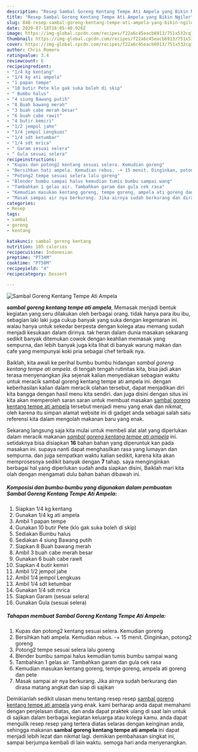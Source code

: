 ```yaml
---
description: "Resep Sambal Goreng Kentang Tempe Ati Ampela yang Bikin Ngiler"
title: "Resep Sambal Goreng Kentang Tempe Ati Ampela yang Bikin Ngiler"
slug: 848-resep-sambal-goreng-kentang-tempe-ati-ampela-yang-bikin-ngiler
date: 2020-07-18T18:05:40.926Z
image: https://img-global.cpcdn.com/recipes/f22a6c45eacb6913/751x532cq70/sambal-goreng-kentang-tempe-ati-ampela-foto-resep-utama.jpg
thumbnail: https://img-global.cpcdn.com/recipes/f22a6c45eacb6913/751x532cq70/sambal-goreng-kentang-tempe-ati-ampela-foto-resep-utama.jpg
cover: https://img-global.cpcdn.com/recipes/f22a6c45eacb6913/751x532cq70/sambal-goreng-kentang-tempe-ati-ampela-foto-resep-utama.jpg
author: Chris Romero
ratingvalue: 3.4
reviewcount: 6
recipeingredient:
- "1/4 kg kentang"
- "1/4 kg ati ampela"
- "1 papan tempe"
- "10 butir Pete klo gak suka boleh di skip"
- " Bumbu halus"
- "4 siung Bawang putih"
- "8 Buah bawang merah"
- "3 buah cabe merah besar"
- "6 buah cabe rawit"
- "4 butir kemiri"
- "1/2 jempol jahe"
- "1/4 jempol Lengkuas"
- "1/4 sdt ketumbar"
- "1/4 sdt mrica"
- " Garam sesuai selera"
- " Gula sesuai selera"
recipeinstructions:
- "Kupas dan potong2 kentang sesuai selera. Kemudian goreng"
- "Bersihkan hati ampela. Kemudian rebus. -+ 15 menit. Dinginkan, potong2 goreng"
- "Potong2 tempe sesuai selera lalu goreng"
- "Blender bumbu sampai halus kemudian tumis bumbu sampai wang"
- "Tambahkan 1 gelas air. Tambahkan garam dan gula cek rasa"
- "Kemudian masukan kentang goreng, tempe goreng, ampela ati goreng dan pete"
- "Masak sampai air nya berkurang. Jika airnya sudah berkurang dan dirasa matang angkat dan siap di sajikan"
categories:
- Resep
tags:
- sambal
- goreng
- kentang

katakunci: sambal goreng kentang 
nutrition: 105 calories
recipecuisine: Indonesian
preptime: "PT34M"
cooktime: "PT50M"
recipeyield: "4"
recipecategory: Dessert

---
```



![Sambal Goreng Kentang Tempe Ati Ampela](https://img-global.cpcdn.com/recipes/f22a6c45eacb6913/751x532cq70/sambal-goreng-kentang-tempe-ati-ampela-foto-resep-utama.jpg)

<b><i>sambal goreng kentang tempe ati ampela</i></b>, Memasak menjadi bentuk kegiatan yang seru dilakukan oleh berbagai orang. tidak hanya para ibu ibu, sebagian laki laki juga cukup banyak yang suka dengan kegemaran ini. walau hanya untuk sekedar berpesta dengan kolega atau memang sudah menjadi kesukaan dalam dirinya. tak heran dalam dunia masakan sekarang sedikit banyak ditemukan cowok dengan keahlian memasak yang sempurna, dan lebih banyak juga kita lihat di banyak warung makan dan cafe yang mempunyai koki pria sebagai chef terbaik nya.

Baiklah, kita awali ke perihal bumbu bumbu hidangan <i>sambal goreng kentang tempe ati ampela</i>. di tengah tengah rutinitas kita, bisa jadi akan terasa menyenangkan jika sejenak kalian menyediakan sebagian waktu untuk meracik sambal goreng kentang tempe ati ampela ini. dengan keberhasilan kalian dalam meracik olahan tersebut, dapat menjadikan diri kita bangga dengan hasil menu kita sendiri. dan juga disini dengan situs ini kita akan memperoleh saran saran untuk membuat masakan <u>sambal goreng kentang tempe ati ampela</u> tersebut menjadi menu yang enak dan nikmat, oleh karena itu simpan alamat website ini di gadget anda sebagai salah satu referensi kita dalam mengolah makanan baru yang enak.




Sekarang langsung saja kita mulai untuk membeli alat alat yang diperlukan dalam meracik makanan <u><i>sambal goreng kentang tempe ati ampela</i></u> ini. setidaknya bisa disiapkan <b>16</b> bahan bahan yang diperuntuk kan pada masakan ini. supaya nanti dapat menghasilkan rasa yang lumayan dan sempurna. dan juga sempatkan waktu kalian sedikit, karena kita akan memprosesnya sedikit banyak dengan <b>7</b> tahap. saya menginginkan berbagai hal yang diperlukan sudah anda siapkan disini, Baiklah mari kita olah dengan mengamati dulu bahan bahan dibawah ini.

<!--inarticleads1-->

##### Komposisi dan bumbu-bumbu yang digunakan dalam pembuatan Sambal Goreng Kentang Tempe Ati Ampela:

1. Siapkan 1/4 kg kentang
1. Gunakan 1/4 kg ati ampela
1. Ambil 1 papan tempe
1. Gunakan 10 butir Pete (klo gak suka boleh di skip)
1. Sediakan  Bumbu halus
1. Sediakan 4 siung Bawang putih
1. Siapkan 8 Buah bawang merah
1. Ambil 3 buah cabe merah besar
1. Gunakan 6 buah cabe rawit
1. Siapkan 4 butir kemiri
1. Ambil 1/2 jempol jahe
1. Ambil 1/4 jempol Lengkuas
1. Ambil 1/4 sdt ketumbar
1. Gunakan 1/4 sdt mrica
1. Siapkan  Garam (sesuai selera)
1. Gunakan  Gula (sesuai selera)




<!--inarticleads2-->

##### Tahapan membuat Sambal Goreng Kentang Tempe Ati Ampela:

1. Kupas dan potong2 kentang sesuai selera. Kemudian goreng
1. Bersihkan hati ampela. Kemudian rebus. -+ 15 menit. Dinginkan, potong2 goreng
1. Potong2 tempe sesuai selera lalu goreng
1. Blender bumbu sampai halus kemudian tumis bumbu sampai wang
1. Tambahkan 1 gelas air. Tambahkan garam dan gula cek rasa
1. Kemudian masukan kentang goreng, tempe goreng, ampela ati goreng dan pete
1. Masak sampai air nya berkurang. Jika airnya sudah berkurang dan dirasa matang angkat dan siap di sajikan




Demikianlah sedikit ulasan menu tentang resep resep <u>sambal goreng kentang tempe ati ampela</u> yang enak. kami berharap anda dapat memahami dengan penjelasan diatas, dan anda dapat praktek ulang di saat lain untuk di sajikan dalam berbagai kegiatan keluarga atau kolega kamu. anda dapat mengulik resep resep yang tertera diatas selaras dengan keinginan anda, sehingga makanan <b>sambal goreng kentang tempe ati ampela</b> ini dapat menjadi lebih lezat dan nikmat lagi. demikian pembahasan singkat ini, sampai berjumpa kembali di lain waktu. semoga hari anda menyenangkan.
